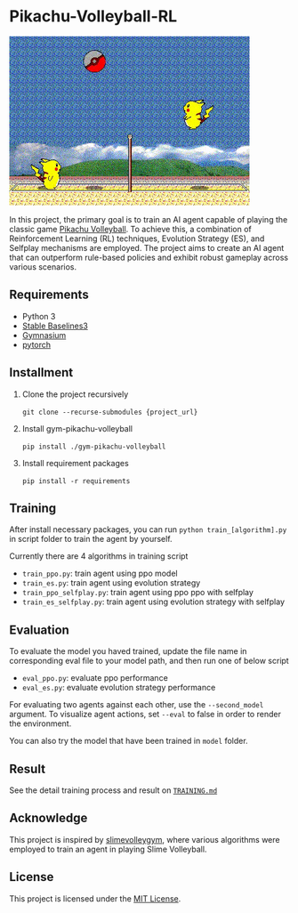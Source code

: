 # Pikachu-Volleyball-RL

![play](resources/play.gif)

In this project, the primary goal is to train an AI agent capable of playing the classic game [Pikachu Volleyball](https://github.com/gorisanson/pikachu-volleyball). To achieve this, a combination of Reinforcement Learning (RL) techniques, Evolution Strategy (ES), and Selfplay mechanisms are employed. The project aims to create an AI agent that can outperform rule-based policies and exhibit robust gameplay across various scenarios.

## Requirements
- Python 3
- [Stable Baselines3](https://github.com/DLR-RM/stable-baselines3)
- [Gymnasium](https://github.com/Farama-Foundation/Gymnasium)
- [pytorch](https://github.com/pytorch/pytorch)

## Installment
1. Clone the project recursively
    
    `git clone --recurse-submodules {project_url}`
    
2. Install gym-pikachu-volleyball

    `pip install ./gym-pikachu-volleyball`

3. Install requirement packages

    `pip install -r requirements`

## Training

After install necessary packages, you can run `python train_[algorithm].py` in script folder to train the agent by yourself.

Currently there are 4 algorithms in training script
- `train_ppo.py`: train agent using ppo model
- `train_es.py`: train agent using evolution strategy
- `train_ppo_selfplay.py`: train agent using ppo ppo with selfplay
- `train_es_selfplay.py`: train agent using evolution strategy with selfplay

## Evaluation

To evaluate the model you haved trained, update the file name in corresponding eval file to your model path, and then run one of below script

- `eval_ppo.py`: evaluate ppo performance
- `eval_es.py`: evaluate evolution strategy performance

For evaluating two agents against each other, use the `--second_model` argument. To visualize agent actions, set `--eval` to false in order to render the environment.

You can also try the model that have been trained in `model` folder.

## Result

See the detail training process and result on [`TRAINING.md`](TRAINING.md)

## Acknowledge
This project is inspired by [slimevolleygym](https://github.com/hardmaru/slimevolleygym/tree/master), where various algorithms were employed to train an agent in playing Slime Volleyball.
## License
This project is licensed under the [MIT License](LICENSE).